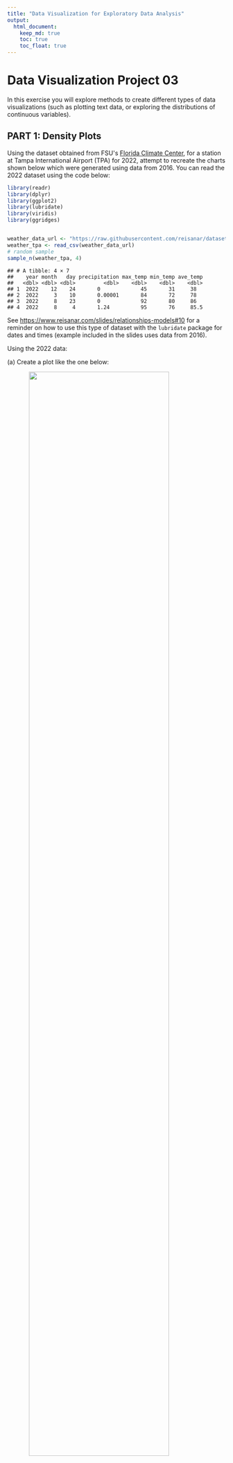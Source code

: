 ```yaml
---
title: "Data Visualization for Exploratory Data Analysis"
output: 
  html_document:
    keep_md: true
    toc: true
    toc_float: true
---
```


# Data Visualization Project 03


In this exercise you will explore methods to create different types of data visualizations (such as plotting text data, or exploring the distributions of continuous variables).


## PART 1: Density Plots

Using the dataset obtained from FSU's [Florida Climate Center](https://climatecenter.fsu.edu/climate-data-access-tools/downloadable-data), for a station at Tampa International Airport (TPA) for 2022, attempt to recreate the charts shown below which were generated using data from 2016. You can read the 2022 dataset using the code below: 


``` r
library(readr)
library(dplyr)
library(ggplot2)
library(lubridate)
library(viridis)
library(ggridges)


weather_data_url <- "https://raw.githubusercontent.com/reisanar/datasets/master/tpa_weather_2022.csv"
weather_tpa <- read_csv(weather_data_url)
# random sample 
sample_n(weather_tpa, 4)
```

```
## # A tibble: 4 × 7
##    year month   day precipitation max_temp min_temp ave_temp
##   <dbl> <dbl> <dbl>         <dbl>    <dbl>    <dbl>    <dbl>
## 1  2022    12    24       0             45       31     38  
## 2  2022     3    10       0.00001       84       72     78  
## 3  2022     8    23       0             92       80     86  
## 4  2022     8     4       1.24          95       76     85.5
```

See https://www.reisanar.com/slides/relationships-models#10 for a reminder on how to use this type of dataset with the `lubridate` package for dates and times (example included in the slides uses data from 2016).

Using the 2022 data: 

(a) Create a plot like the one below:

<img src="https://github.com/reisanar/figs/raw/master/tpa_max_temps_facet.png" width="80%" style="display: block; margin: auto;" /><img src="lastname_project_03_files/figure-html/unnamed-chunk-2-2.png" width="80%" style="display: block; margin: auto;" />

Hint: the option `binwidth = 3` was used with the `geom_histogram()` function.

(b) Create a plot like the one below:

<img src="https://github.com/reisanar/figs/raw/master/tpa_max_temps_density.png" width="80%" style="display: block; margin: auto;" /><img src="lastname_project_03_files/figure-html/unnamed-chunk-3-2.png" width="80%" style="display: block; margin: auto;" />

Hint: check the `kernel` parameter of the `geom_density()` function, and use `bw = 0.5`.

(c) Create a plot like the one below:

<img src="https://github.com/reisanar/figs/raw/master/tpa_max_temps_density_facet.png" width="80%" style="display: block; margin: auto;" /><img src="lastname_project_03_files/figure-html/unnamed-chunk-4-2.png" width="80%" style="display: block; margin: auto;" />

Hint: default options for `geom_density()` were used. 

(d) Generate a plot like the chart below:


<img src="https://github.com/reisanar/figs/raw/master/tpa_max_temps_ridges_plasma.png" width="80%" style="display: block; margin: auto;" />

```
## Warning: The dot-dot notation (`..x..`) was deprecated in ggplot2 3.4.0.
## ℹ Please use `after_stat(x)` instead.
## This warning is displayed once every 8 hours.
## Call `lifecycle::last_lifecycle_warnings()` to see where this warning was
## generated.
```

```
## Picking joint bandwidth of 1.93
```

<img src="lastname_project_03_files/figure-html/unnamed-chunk-5-2.png" width="80%" style="display: block; margin: auto;" />

Hint: use the`{ggridges}` package, and the `geom_density_ridges()` function paying close attention to the `quantile_lines` and `quantiles` parameters. The plot above uses the `plasma` option (color scale) for the _viridis_ palette.


(e) Create a plot of your choice that uses the attribute for precipitation _(values of -99.9 for temperature or -99.99 for precipitation represent missing data)_.


``` r
ggplot(data_2022, aes(x = precipitation)) +
  geom_histogram(binwidth = 1, fill = "#532D8E", color = "black", alpha = 0.7) +
  labs(title = "Distribution of Daily Precipitation in 2022",
       x = "Precipitation (mm)",
       y = "Number of Days") +
  theme_minimal() +
  theme(
    axis.text.x = element_text( hjust = 1)
  )
```

![](lastname_project_03_files/figure-html/unnamed-chunk-6-1.png)<!-- -->


## PART 2 

> **You can choose to work on either Option (A) or Option (B)**. Remove from this template the option you decided not to work on. 


### Option (A): Visualizing Text Data

Review the set of slides (and additional resources linked in it) for visualizing text data: https://www.reisanar.com/slides/text-viz#1

Choose any dataset with text data, and create at least one visualization with it. For example, you can create a frequency count of most used bigrams, a sentiment analysis of the text data, a network visualization of terms commonly used together, and/or a visualization of a topic modeling approach to the problem of identifying words/documents associated to different topics in the text data you decide to use. 

Make sure to include a copy of the dataset in the `data/` folder, and reference your sources if different from the ones listed below:

- [Billboard Top 100 Lyrics](https://github.com/reisanar/datasets/blob/master/BB_top100_2015.csv)

- [RateMyProfessors comments](https://github.com/reisanar/datasets/blob/master/rmp_wit_comments.csv)

- [FL Poly News Articles](https://github.com/reisanar/datasets/blob/master/flpoly_news_SP23.csv)


(to get the "raw" data from any of the links listed above, simply click on the `raw` button of the GitHub page and copy the URL to be able to read it in your computer using the `read_csv()` function)


### Option (B): Data on Concrete Strength 

Concrete is the most important material in **civil engineering**. The concrete compressive strength is a highly nonlinear function of _age_ and _ingredients_. The dataset used here is from the [UCI Machine Learning Repository](https://archive.ics.uci.edu/ml/index.php), and it contains 1030 observations with 9 different attributes 9 (8 quantitative input variables, and 1 quantitative output variable). A data dictionary is included below: 


Variable                      |    Notes                
------------------------------|-------------------------------------------
Cement                        | kg in a $m^3$ mixture             
Blast Furnace Slag            | kg in a $m^3$ mixture  
Fly Ash                       | kg in a $m^3$ mixture             
Water                         | kg in a $m^3$ mixture              
Superplasticizer              | kg in a $m^3$ mixture
Coarse Aggregate              | kg in a $m^3$ mixture
Fine Aggregate                | kg in a $m^3$ mixture      
Age                           | in days                                             
Concrete compressive strength | MPa, megapascals


Below we read the `.csv` file using `readr::read_csv()` (the `readr` package is part of the `tidyverse`)


``` r
concrete <- read_csv("../data/concrete.csv", col_types = cols())
```


Let us create a new attribute for visualization purposes, `strength_range`: 


``` r
new_concrete <- concrete %>%
  mutate(strength_range = cut(Concrete_compressive_strength, 
                              breaks = quantile(Concrete_compressive_strength, 
                                                probs = seq(0, 1, 0.2))) )
colnames(new_concrete)
```

```
##  [1] "Cement"                        "Blast_Furnace_Slag"           
##  [3] "Fly_Ash"                       "Water"                        
##  [5] "Superplasticizer"              "Coarse_Aggregate"             
##  [7] "Fine_Aggregate"                "Age"                          
##  [9] "Concrete_compressive_strength" "strength_range"
```

``` r
# Plot the distribution of Cement
ggplot(new_concrete, aes(x = Cement)) +
  geom_density(fill = "blue", alpha = 0.5) +
  labs(title = "Distribution of Cement Content",
       x = "Cement (kg/m^3)",
       y = "Density") +
  theme_minimal()
```

![](lastname_project_03_files/figure-html/unnamed-chunk-9-1.png)<!-- -->

``` r
# Plot the distribution of Water
ggplot(new_concrete, aes(x = Water)) +
  geom_density(fill = "green", alpha = 0.5) +
  labs(title = "Distribution of Water Content",
       x = "Water (kg/m^3)",
       y = "Density") +
  theme_minimal()
```

![](lastname_project_03_files/figure-html/unnamed-chunk-9-2.png)<!-- -->



1. Explore the distribution of 2 of the continuous variables available in the dataset. Do ranges make sense? Comment on your findings.

2. Use a _temporal_ indicator such as the one available in the variable `Age` (measured in days). Generate a plot similar to the one shown below. Comment on your results.



<img src="https://github.com/reisanar/figs/raw/master/concrete_strength.png" width="80%" style="display: block; margin: auto;" />

```
## Warning: The following aesthetics were dropped during statistical transformation:
## colour.
## ℹ This can happen when ggplot fails to infer the correct grouping structure in
##   the data.
## ℹ Did you forget to specify a `group` aesthetic or to convert a numerical
##   variable into a factor?
```

```
## Warning: Removed 1 row containing missing values or values outside the scale range
## (`geom_point()`).
```

```
## Warning: Removed 12 rows containing missing values or values outside the scale range
## (`geom_point()`).
```

<img src="lastname_project_03_files/figure-html/unnamed-chunk-10-2.png" width="80%" style="display: block; margin: auto;" />


3. Create a scatter plot similar to the one shown below. Pay special attention to which variables are being mapped to specific aesthetics of the plot. Comment on your results. 

<img src="https://github.com/reisanar/figs/raw/master/cement_plot.png" width="80%" style="display: block; margin: auto;" /><img src="lastname_project_03_files/figure-html/unnamed-chunk-11-2.png" width="80%" style="display: block; margin: auto;" />




